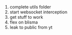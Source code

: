 1. complete utils folder
2. start websocket interception
3. get stuff to work
4. flex on blisma
5. leak to public from yt